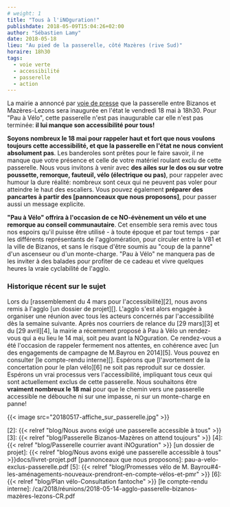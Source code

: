 ```yaml
---
# weight: 1
title: "Tous à l'iNOguration!"
publishdate: 2018-05-09T15:04:26+02:00
author: "Sébastien Lamy"
date: 2018-05-18
lieu: "Au pied de la passerelle, côté Mazères (rive Sud)"
horaire: 18h30
tags:
  - voie verte
  - accessibilité
  - passerelle
  - action
---
```


La mairie a annoncé par [voie de presse][1] que la passerelle entre Bizanos et
Mazères-Lezons sera inaugurée en l'état le vendredi 18 mai à 18h30. Pour "Pau à
Vélo", cette passerelle n'est pas inaugurable car elle n'est pas terminée: **il
lui manque son accessibilité pour tous!**

<!--more-->

**Soyons nombreux le 18 mai pour rappeler haut et fort que
nous voulons toujours cette accessibilité, et que la passerelle en l'état ne
nous convient absolument pas**. Les banderoles sont prêtes pour le faire savoir,
il ne manque que votre présence et celle de votre matériel roulant exclu de
cette passerelle. Nous vous invitons à venir avec **des ailes sur le dos ou sur
votre poussette, remorque, fauteuil, vélo (électrique ou pas)**, pour rappeler
avec humour la dure réalité: nombreux sont ceux qui ne peuvent pas voler pour
atteindre le haut des escaliers. Vous pouvez également **préparer des pancartes à
partir des [pannonceaux que nous proposons]**, pour passer aussi un message
explicite.

**"Pau à Vélo" offrira à l'occasion de ce NO-évènement un vélo et une
remorque au conseil communautaire**. Cet ensemble sera remis avec tous nos
espoirs qu'il puisse être utilisé - à toute époque et par tout temps - par les
différents représentants de l'agglomération, pour circuler entre la V81 et la
ville de Bizanos, et sans le risque d'être soumis au "coup de la panne" d'un
ascenseur ou d'un monte-charge. "Pau à Vélo" ne manquera pas de les inviter à
des balades pour profiter de ce cadeau et vivre quelques heures la vraie
cyclabilité de l'agglo.


### Historique récent sur le sujet

Lors du [rassemblement du 4 mars pour l'accessibilité][2], nous avons remis à
l'agglo [un dossier de projet][]. L'agglo s'est alors engagée à organiser une
réunion avec tous les acteurs concernés par l'accessibilité dès la semaine
suivante. Après nos courriers de relance du [29 mars][3] et du [29 avril][4], la
mairie a récemment proposé à Pau à Vélo un rendez-vous qui a eu lieu le 14 mai,
soit peu avant la NOguration. Ce rendez-vous a été l'occasion de rappeler
fermement nos attentes, en cohérence avec [un des engagements de campagne de
M.Bayrou en 2014][5]. Vous pouvez en consulter [le compte-rendu interne][].
Espérons que [l'avortement de la concertation pour le plan vélo][6] ne soit pas
reproduit sur ce dossier. Espérons un vrai processus vers l'accessibilité,
impliquant tous ceux qui sont actuellement exclus de cette passerelle. Nous
souhaitons être **vraiment nombreux le 18 mai** pour que le chemin vers une
passerelle accessible ne débouche ni sur une impasse, ni sur un monte-charge en
panne!

{{< image src="20180517-affiche_sur_passerelle.jpg" >}}

[1]: http://www.larepubliquedespyrenees.fr/2018/04/25/bizanos-la-passerelle-sur-le-gave-sera-inauguree-le-18-mai,2330042.php
[2]: {{< relref "blog/Nous avons exigé une passerelle accessible à tous" >}}
[3]: {{< relref "blog/Passerelle Bizanos-Mazères on attend toujours" >}}
[4]: {{< relref "blog/Passerelle courrier avant iNOguration" >}}
[un dossier de projet]: {{< relref "blog/Nous avons exigé une passerelle accessible à tous" >}}docs/livret-projet.pdf
[pannonceaux que nous proposons]: pau-a-velo-exclus-passerelle.pdf
[5]: {{< relref "blog/Promesses vélo de M. Bayrou#4-les-aménagements-nouveaux-prendront-en-compte-vélos-et-pmr" >}}
[6]: {{< relref "blog/Plan vélo-Consultation fantoche" >}}
[le compte-rendu interne]: /ca/2018/réunions/2018-05-14-agglo-passerelle-bizanos-mazères-lezons-CR.pdf

